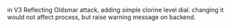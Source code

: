 in V3 Reflecting Oldsmar attack, adding simple clorine level dial. changing it would not affect process, but raise warning message on backend.
